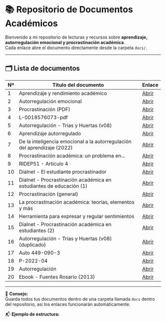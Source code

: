 # 📚 Repositorio de Documentos Académicos

Bienvenido a mi repositorio de lecturas y recursos sobre **aprendizaje, autorregulación emocional y procrastinación académica**.  
Cada enlace abre el documento directamente desde la carpeta `docs/`.

---

## 🗂️ Lista de documentos

| Nº | Título del documento | Enlace |
|----|-----------------------|--------|
| 1 | Aprendizaje y rendimiento académico | [Abrir](docs/01%20AprendizajeRendimientoAcademico.pdf) |
| 2 | Autorregulación emocional | [Abrir](docs/02%20AutorregulacionEmocional.pdf) |
| 3 | Procrastinación (PDF) | [Abrir](docs/03%20Procrastinación%20PDF.pdf) |
| 4 | L-0018576073-pdf | [Abrir](docs/04%20L-0018576073-pdf.pdf) |
| 5 | Autorregulación - Trias y Huertas (v08) | [Abrir](docs/05%20Autorregulacion-TriasyHuertas_v08.pdf) |
| 6 | Aprendizaje autorregulado | [Abrir](docs/06%20Aprendizaje%20autorregulado.pdf) |
| 7 | De la inteligencia emocional a la autorregulación del aprendizaje (2022) | [Abrir](docs/07%20Libro_De%20la%20inteligencia%20emociona%20a%20la%20autorregulacion%20del%20aprendizaje_2022.pdf) |
| 8 | Procrastinación académica: un problema en... | [Abrir](docs/08%20Procrastinacion_academica_un_problema_en.pdf) |
| 9 | RIDEP51 - Artículo 4 | [Abrir](docs/09%20RIDEP51-Art4.pdf) |
| 10 | Dialnet - El estudiante procrastinador | [Abrir](docs/10%20Dialnet-ElEstudianteProcrastinador-7145921.pdf) |
| 11 | Dialnet - Procrastinación académica en estudiantes de educación (1) | [Abrir](docs/11%20Dialnet-ProcrastinacionAcademicaEnEstudiantesDeEducacionSe-8632824.pdf) |
| 12 | Procrastinación (general) | [Abrir](docs/12%20procrastinacion.pdf) |
| 13 | La procrastinación académica: teorías, elementos y más | [Abrir](docs/13%20La_procrastinacion_academica_teorias_elementos_y_m.pdf) |
| 14 | Herramienta para expresar y regular sentimientos | [Abrir](docs/14%20herramienta-expresar-regulñar-sentimientos-v4.pdf) |
| 15 | Dialnet - Procrastinación académica en estudiantes (2) | [Abrir](docs/15%20Dialnet-ProcrastinacionAcademicaEnEstudiantesDeEducacionSe-8632824.pdf) |
| 16 | Autorregulación - Trias y Huertas (v08) (duplicado) | [Abrir](docs/16%20Autorregulacion-TriasyHuertas_v08.pdf) |
| 17 | Auto 449-090-3 | [Abrir](docs/17%20auto449-090-3.pdf) |
| 18 | P-2022-04 | [Abrir](docs/18%20P-2022-04.pdf) |
| 19 | Autorregulación | [Abrir](docs/19%20autorregulacion.pdf) |
| 20 | Ebook - Fuentes Rosario (2013) | [Abrir](docs/20%20ebook__ara_fuentes_rosario_2013__.pdf) |

---

📌 **Consejo:**  
Guarda todos tus documentos dentro de una carpeta llamada `docs` dentro del repositorio, así los enlaces funcionarán automáticamente.

📬 **Ejemplo de estructura:**
